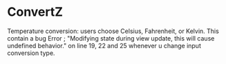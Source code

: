 # ConvertZ

Temperature conversion: users choose Celsius, Fahrenheit, or Kelvin.
This contain a bug Error ; "Modifying state during view update, this will cause undefined behavior." on line 19, 22 and 25 whenever u change input conversion type.
